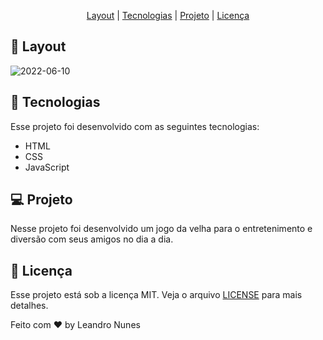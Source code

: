 <p align="center">
     <a href="#-Layout">Layout</a> | 
     <a href="#-Tecnologias">Tecnologias</a>  |
     <a href="#-Projeto">Projeto</a>  |
     <a href="#-Licença">Licença</a>
</p>



## 🔖 Layout
![2022-06-10](https://user-images.githubusercontent.com/99052605/173120575-426d4b49-eb76-4e79-969f-552d066d583c.png)

## 🚀 Tecnologias
Esse projeto foi desenvolvido com as seguintes tecnologias:
+ HTML
+ CSS
+ JavaScript

## 💻 Projeto
Nesse projeto foi desenvolvido um jogo da velha para o entretenimento e diversão com seus amigos no dia a dia.

## 📜 Licença
Esse projeto está sob a licença MIT. Veja o arquivo <a href="https://github.com/leonunesdev/Jogo-da-velha/blob/main/LICENSE">LICENSE</a> para mais detalhes.

Feito com ❤️ by Leandro Nunes
